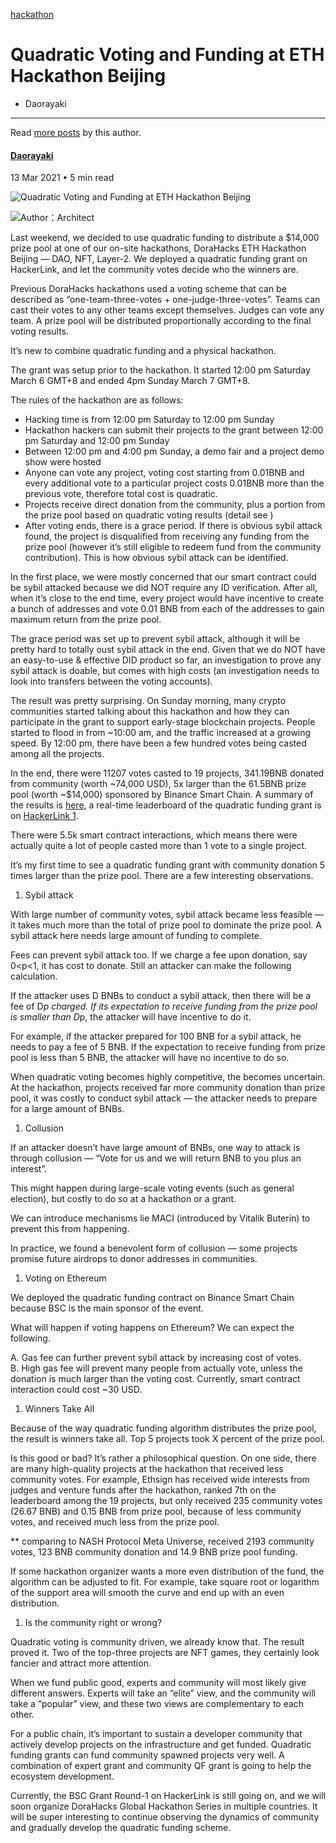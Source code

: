 


[hackathon](/tag/hackathon/)

Quadratic Voting and Funding at ETH Hackathon Beijing
=====================================================




* Daorayaki
---------


Read [more posts](/author/daorayaki/) by this author.



#### [Daorayaki](/author/daorayaki/)



13 Mar 2021
• 5 min read






![Quadratic Voting and Funding at ETH Hackathon Beijing](/content/images/size/w2000/2021/03/-----2021-03-13---9.44.54.png)



![](http://daorayaki.org/content/images/2021/03/Dora-Factory-logo-11.png)Author：Architect

Last weekend, we decided to use quadratic funding to distribute a $14,000 prize pool at one of our on-site hackathons, DoraHacks ETH Hackathon Beijing — DAO, NFT, Layer-2. We deployed a quadratic funding grant on HackerLink, and let the community votes decide who the winners are.

Previous DoraHacks hackathons used a voting scheme that can be described as “one-team-three-votes + one-judge-three-votes”. Teams can cast their votes to any other teams except themselves. Judges can vote any team. A prize pool will be distributed proportionally according to the final voting results.

It’s new to combine quadratic funding and a physical hackathon.

The grant was setup prior to the hackathon. It started 12:00 pm Saturday March 6 GMT+8 and ended 4pm Sunday March 7 GMT+8.

The rules of the hackathon are as follows:

* Hacking time is from 12:00 pm Saturday to 12:00 pm Sunday
* Hackathon hackers can submit their projects to the grant between 12:00 pm Saturday and 12:00 pm Sunday
* Between 12:00 pm and 4:00 pm Sunday, a demo fair and a project demo show were hosted
* Anyone can vote any project, voting cost starting from 0.01BNB and every additional vote to a particular project costs 0.01BNB more than the previous vote, therefore total cost is quadratic.
* Projects receive direct donation from the community, plus a portion from the prize pool based on quadratic voting results (detail see )
* After voting ends, there is a grace period. If there is obvious sybil attack found, the project is disqualified from receiving any funding from the prize pool (however it’s still eligible to redeem fund from the community contribution). This is how obvious sybil attack can be identified.

In the first place, we were mostly concerned that our smart contract could be sybil attacked because we did NOT require any ID verification. After all, when it’s close to the end time, every project would have incentive to create a bunch of addresses and vote 0.01 BNB from each of the addresses to gain maximum return from the prize pool.

The grace period was set up to prevent sybil attack, although it will be pretty hard to totally oust sybil attack in the end. Given that we do NOT have an easy-to-use & effective DID product so far, an investigation to prove any sybil attack is doable, but comes with high costs (an investigation needs to look into transfers between the voting accounts).

The result was pretty surprising. On Sunday morning, many crypto communities started talking about this hackathon and how they can participate in the grant to support early-stage blockchain projects. People started to flood in from ~10:00 am, and the traffic increased at a growing speed. By 12:00 pm, there have been a few hundred votes being casted among all the projects.

In the end, there were 11207 votes casted to 19 projects, 341.19BNB donated from community (worth ~74,000 USD), 5x larger than the 61.5BNB prize pool (worth ~$14,000) sponsored by Binance Smart Chain. A summary of the results is [here](https://twitter.com/DoraHacks/status/1368534363734822915), a real-time leaderboard of the quadratic funding grant is on [HackerLink 1](https://hackerlink.io/en/Grant/HACKATHON/Round/1/detail).

There were 5.5k smart contract interactions, which means there were actually quite a lot of people casted more than 1 vote to a single project.

It’s my first time to see a quadratic funding grant with community donation 5 times larger than the prize pool. There are a few interesting observations.

1. Sybil attack

With large number of community votes, sybil attack became less feasible — it takes much more than the total of prize pool to dominate the prize pool. A sybil attack here needs large amount of funding to complete.

Fees can prevent sybil attack too. If we charge a fee upon donation, say 0<p<1, it has cost to donate. Still an attacker can make the following calculation.

If the attacker uses D BNBs to conduct a sybil attack, then there will be a fee of D*p charged. If its expectation to receive funding from the prize pool is smaller than D*p, the attacker will have incentive to do it.

For example, if the attacker prepared for 100 BNB for a sybil attack, he needs to pay a fee of 5 BNB. If the expectation to receive funding from prize pool is less than 5 BNB, the attacker will have no incentive to do so.

When quadratic voting becomes highly competitive, the becomes uncertain. At the hackathon, projects received far more community donation than prize pool, it was costly to conduct sybil attack — the attacker needs to prepare for a large amount of BNBs.

1. Collusion

If an attacker doesn’t have large amount of BNBs, one way to attack is through collusion — “Vote for us and we will return BNB to you plus an interest”.

This might happen during large-scale voting events (such as general election), but costly to do so at a hackathon or a grant.

We can introduce mechanisms lie MACI (introduced by Vitalik Buterin) to prevent this from happening.

In practice, we found a benevolent form of collusion — some projects promise future airdrops to donor addresses in communities.

1. Voting on Ethereum

We deployed the quadratic funding contract on Binance Smart Chain because BSC is the main sponsor of the event.

What will happen if voting happens on Ethereum? We can expect the following.

A. Gas fee can further prevent sybil attack by increasing cost of votes.  
B. High gas fee will prevent many people from actually vote, unless the donation is much larger than the voting cost. Currently, smart contract interaction could cost ~30 USD.

1. Winners Take All

Because of the way quadratic funding algorithm distributes the prize pool, the result is winners take all. Top 5 projects took X percent of the prize pool.

Is this good or bad? It’s rather a philosophical question. On one side, there are many high-quality projects at the hackathon that received less community votes. For example, Ethsign has received wide interests from judges and venture funds after the hackathon, ranked 7th on the leaderboard among the 19 projects, but only received 235 community votes (26.67 BNB) and 0.15 BNB from prize pool, because of less community votes, and received much less from the prize pool.

** comparing to NASH Protocol Meta Universe, received 2193 community votes, 123 BNB community donation and 14.9 BNB prize pool funding.

If some hackathon organizer wants a more even distribution of the fund, the algorithm can be adjusted to fit. For example, take square root or logarithm of the support area will smooth the curve and end up with an even distribution.

1. Is the community right or wrong?

Quadratic voting is community driven, we already know that. The result proved it. Two of the top-three projects are NFT games, they certainly look fancier and attract more attention.

When we fund public good, experts and community will most likely give different answers. Experts will take an “elite” view, and the community will take a “popular” view, and these two views are complementary to each other.

For a public chain, it’s important to sustain a developer community that actively develop projects on the infrastructure and get funded. Quadratic funding grants can fund community spawned projects very well. A combination of expert grant and community QF grant is going to help the ecosystem development.

Currently, the BSC Grant Round-1 on HackerLink is still going on, and we will soon organize DoraHacks Global Hackathon Series in multiple countries. It will be super interesting to continue observing the dynamics of community and gradually develop the quadratic funding scheme.





